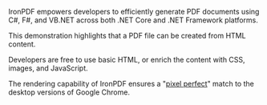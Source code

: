 IronPDF empowers developers to efficiently generate PDF documents using C#, F#, and VB.NET across both .NET Core and .NET Framework platforms.

This demonstration highlights that a PDF file can be created from HTML content.

Developers are free to use basic HTML, or enrich the content with CSS, images, and JavaScript.

The rendering capability of IronPDF ensures a "[pixel perfect](https://ironpdf.com/how-to/pixel-perfect-html-to-pdf/)" match to the desktop versions of Google Chrome.